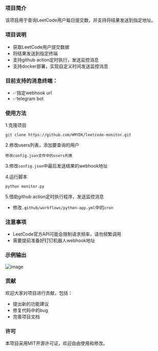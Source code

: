 ### 项目简介
该项目用于查询LeetCode用户每日提交数，并支持将结果发送到指定地址。 

### 项目说明
- 获取LeetCode用户提交数据
- 将结果发送到指定终端
- 支持github action定时执行，发送监控消息
- 支持docker部署，实现自定义时间发送监控消息

### 目前支持的消息终端：
- ✅指定webhook url
- ✅telegram bot


### 使用方法
1.克隆项目

`git clone https://github.com/HMYDK/leetcode-monitor.git`

2.修改users列表，添加要查询的用户

`修改config.json文件中的users列表`

3.修改`config.json`中最后发送结果的webhook地址

4.运行脚本

`python monitor.py`

5.借助github action定时执行程序，发送监控消息

- 修改`.github/workflows/python-app.yml`中的`cron`



### 注意事项
- LeetCode官方API可能会限制请求频率，请勿频繁调用
- 需要提前准备好钉钉机器人webhook地址

### 示例输出
![image](https://github.com/HMYDK/leetcode-monitor/assets/27269137/9867d903-2b67-413c-b67f-463fa51fce37)


### 贡献
欢迎大家对项目进行贡献，包括：
- 提出新的功能建议
- 修复代码中的bug
- 完善项目文档

### 许可
本项目采用MIT开源许可证，欢迎自由使用和修改。

